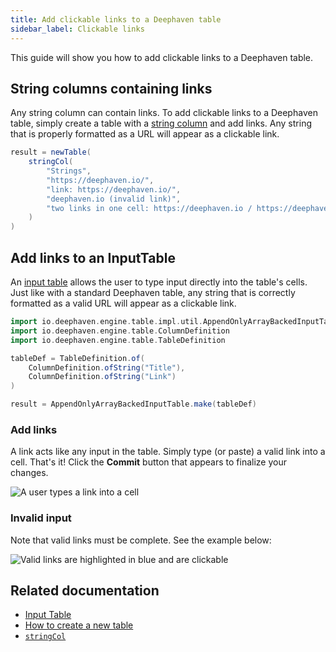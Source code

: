 ```yaml
---
title: Add clickable links to a Deephaven table
sidebar_label: Clickable links
---
```


This guide will show you how to add clickable links to a Deephaven table.

## String columns containing links

Any string column can contain links. To add clickable links to a Deephaven table, simply create a table with a [string column](../../reference/table-operations/create/stringCol.md) and add links. Any string that is properly formatted as a URL will appear as a clickable link.

```groovy order=result
result = newTable(
    stringCol(
        "Strings",
        "https://deephaven.io/",
        "link: https://deephaven.io/",
        "deephaven.io (invalid link)",
        "two links in one cell: https://deephaven.io / https://deephaven.io/core/docs/"
    )
)
```

## Add links to an InputTable

An [input table](../../reference/table-operations/create/InputTable.md) allows the user to type input directly into the table's cells. Just like with a standard Deephaven table, any string that is correctly formatted as a valid URL will appear as a clickable link.

```groovy order=result
import io.deephaven.engine.table.impl.util.AppendOnlyArrayBackedInputTable
import io.deephaven.engine.table.ColumnDefinition
import io.deephaven.engine.table.TableDefinition

tableDef = TableDefinition.of(
    ColumnDefinition.ofString("Title"),
    ColumnDefinition.ofString("Link")
)

result = AppendOnlyArrayBackedInputTable.make(tableDef)
```

### Add links

A link acts like any input in the table. Simply type (or paste) a valid link into a cell. That's it! Click the **Commit** button that appears to finalize your changes.

![A user types a link into a cell](../../assets/how-to/ui/clickable-link-gif-groovy.gif)

### Invalid input

Note that valid links must be complete. See the example below:

![Valid links are highlighted in blue and are clickable](../../assets/how-to/ui/invalid_links.png)

## Related documentation

- [Input Table](../../reference/table-operations/create/InputTable.md)
- [How to create a new table](../new-and-empty-table.md#newtable)
- [`stringCol`](../../reference/table-operations/create/stringCol.md)

